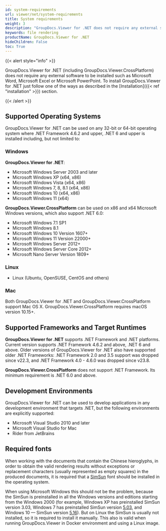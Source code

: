 ```yaml
---
id: system-requirements
url: viewer/net/system-requirements
title: System requirements
weight: 3
description: "GroupDocs.Viewer for .NET does not require any external software to be installed such as Microsoft Word, Microsoft Excel or Microsoft PowerPoint for file rendering."
keywords: file rendering
productName: GroupDocs.Viewer for .NET
hideChildren: False
toc: True
---
```

{{< alert style="info" >}}

GroupDocs.Viewer for .NET (including GroupDocs.Viewer.CrossPlatform) does not require any external software to be installed such as Microsoft Word, Microsoft Excel or Microsoft PowerPoint. To install GroupDocs.Viewer for .NET just follow one of the ways as described in the [Installation]({{< ref "installation" >}}) section.

{{< /alert >}}

## Supported Operating Systems

GroupDocs.Viewer for .NET can be used on any 32-bit or 64-bit operating system where .NET Framework 4.6.2 and upper, .NET 6 and upper is installed including, but not limited to:

### Windows

**GroupDocs.Viewer for .NET**:

* Microsoft Windows Server 2003 and later
* Microsoft Windows XP (x64, x86)
* Microsoft Windows Vista (x64, x86)
* Microsoft Windows 7, 8, 8.1 (x64, x86)
* Microsoft Windows 10 (x64, x86)
* Microsoft Windows 11 (x64)

**GroupDocs.Viewer.CrossPlatform** can be used on x86 and x64 Microsoft Windows versions, which also support .NET 6.0:

* Microsoft Windows 7.1 SP1
* Microsoft Windows 8.1
* Microsoft Windows 10 Version 1607+
* Microsoft Windows 11 Version 22000+
* Microsoft Windows Server 2012+
* Microsoft Windows Server Core 2012+
* Microsoft Nano Server Version 1809+

### Linux

* Linux (Ubuntu, OpenSUSE, CentOS and others)

### Mac

Both GroupDocs.Viewer for .NET and GroupDocs.Viewer.CrossPlatform support Mac OS X. GroupDocs.Viewer.CrossPlatform requires macOS version 10.15+.

## Supported Frameworks and Target Runtimes

**GroupDocs.Viewer for .NET** supports .NET Framework and .NET platforms. Current version supports .NET Framework 4.6.2 and above, .NET 6 and above. Older versions of GroupDocs.Viewer for .NET also have supported older .NET Frameworks: .NET Framework 2.0 and 3.5 support was dropped since v22.3, and .NET Framework 4.0 - 4.6.0 was dropped since v23.8.

**GroupDocs.Viewer.CrossPlatform** does not support .NET Framework. Its minimum requirement is .NET 6.0 and above.

## Development Environments

GroupDocs.Viewer for .NET can be used to develop applications in any development environment that targets .NET, but the following environments are explicitly supported:

* Microsoft Visual Studio 2010 and later
* Microsoft Visual Studio for Mac
* Rider from JetBrains

## Required fonts

When working with the documents that contain the Chinese hieroglyphs, in order to obtain the valid rendering results without exceptions or replacement characters (usually represented as empty squares) in the produced documents, it is required that a [SimSun](https://learn.microsoft.com/en-us/typography/font-list/simsun) font should be installed in the operating system.

When using Microsoft Windows this should not be the problem, because the SimSun is preinstalled in all the Windows versions and editions starting from the Windows 2000 (for example, Windows XP has preinstalled SimSun version 3.03, Windows 7 has preinstalled SimSun version [5.03](https://learn.microsoft.com/en-us/typography/fonts/windows_7_font_list), and Windows 10 — SimSun version [5.16](https://learn.microsoft.com/en-us/typography/fonts/windows_10_font_list)). But on Linux the SimSun is usually not installed, so it is required to install it manually. This also is valid when running GroupDocs.Viewer in Docker environment and using a Linux image.